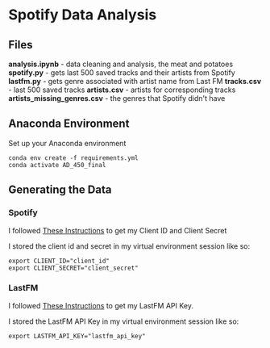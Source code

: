 # Spotify Data Analysis

## Files

**analysis.ipynb** - data cleaning and analysis, the meat and potatoes
**spotify.py** - gets last 500 saved tracks and their artists from Spotify
**lastfm.py** - gets genre associated with artist name from Last FM
**tracks.csv** - last 500 saved tracks
**artists.csv** - artists for corresponding tracks
**artists_missing_genres.csv** - the genres that Spotify didn't have

## Anaconda Environment

Set up your Anaconda environment

```{python}
conda env create -f requirements.yml
conda activate AD_450_final
```

## Generating the Data

### Spotify

I followed [These Instructions](https://developer.spotify.com/documentation/web-api/tutorials/getting-started) to get my Client ID and Client Secret

I stored the client id and secret in my virtual environment session like so:

```{python}
export CLIENT_ID="client_id"
export CLIENT_SECRET="client_secret"
```

### LastFM

I followed [These Instructions](https://www.last.fm/api/authentication) to get my LastFM API Key.

I stored the LastFM API Key in my virtual environment session like so:

```{python}
export LASTFM_API_KEY="lastfm_api_key"
```
